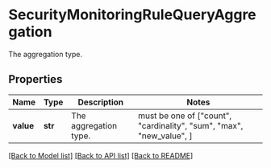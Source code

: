 # SecurityMonitoringRuleQueryAggregation

The aggregation type.

## Properties
Name | Type | Description | Notes
------------ | ------------- | ------------- | -------------
**value** | **str** | The aggregation type. |  must be one of ["count", "cardinality", "sum", "max", "new_value", ]

[[Back to Model list]](README.md#documentation-for-models) [[Back to API list]](README.md#documentation-for-api-endpoints) [[Back to README]](README.md)


